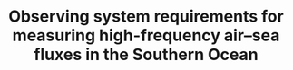 ---
title: "Observing system requirements for measuring high-frequency air–sea fluxes in the Southern Ocean"
citation: "Prend, C.J., **du Plessis, M.D.,** Mazloff, M.R., Sunnercrantz, L., Swart, S. and Gille, S.T., 2025. Observing system requirements for measuring high-frequency air–sea fluxes in the Southern Ocean. Elem Sci Anth, 13(1), p.00061."
doi: "https://doi.org/10.1525/elementa.2024.00061" 
category: manuscripts
---